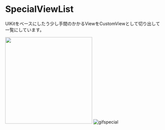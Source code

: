 # SpecialViewList
UIKitをベースにしたう少し手間のかかるViewをCustomViewとして切り出して一覧にしています。  

<img src="https://user-images.githubusercontent.com/22518469/169925865-82edfd54-7b50-4164-9830-177651f8ed69.png" width="278"> ![gifspecial](https://user-images.githubusercontent.com/22518469/169926655-e342001e-84aa-4b70-a5ef-62f333d9f6b8.gif)
